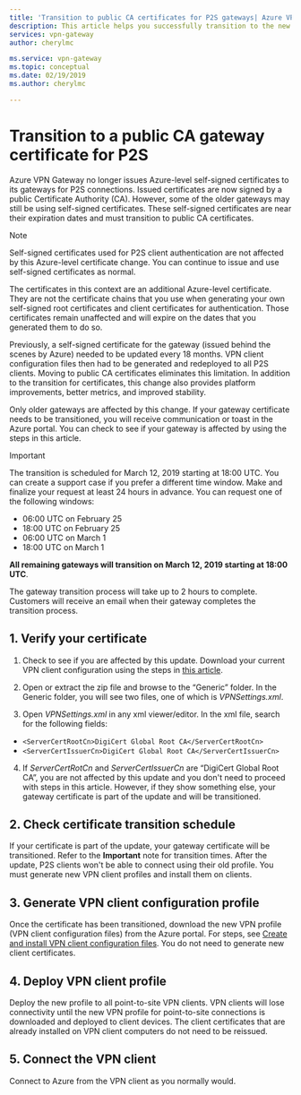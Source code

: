 ```yaml
---
title: 'Transition to public CA certificates for P2S gateways| Azure VPN Gateway | Microsoft Docs'
description: This article helps you successfully transition to the new public CA certificates for P2S gateways.
services: vpn-gateway
author: cherylmc

ms.service: vpn-gateway
ms.topic: conceptual
ms.date: 02/19/2019
ms.author: cherylmc

---
```

# Transition to a public CA gateway certificate for P2S

Azure VPN Gateway no longer issues Azure-level self-signed certificates to its gateways for P2S connections. Issued certificates are now signed by a public Certificate Authority (CA). However, some of the older gateways may still be using self-signed certificates. These self-signed certificates are near their expiration dates and must transition to public CA certificates.

>[!NOTE]
> Self-signed certificates used for P2S client authentication are not affected by this Azure-level certificate change. You can continue to issue and use self-signed certificates as normal.
>

The certificates in this context are an additional Azure-level certificate. They are not the certificate chains that you use when generating your own self-signed root certificates and client certificates for authentication. Those certificates remain unaffected and will expire on the dates that you generated them to do so.

Previously, a self-signed certificate for the gateway (issued behind the scenes by Azure) needed to be updated every 18 months. VPN client configuration files then had to be generated and redeployed to all P2S clients. Moving to public CA certificates eliminates this limitation. In addition to the transition for certificates, this change also provides platform improvements, better metrics, and improved stability.

Only older gateways are affected by this change. If your gateway certificate needs to be transitioned, you will receive communication or toast in the Azure portal. You can check to see if your gateway is affected by using the steps in this article.

> [!IMPORTANT]
> The transition is scheduled for March 12, 2019 starting at 18:00 UTC. You can create a support case if you prefer a different time window. Make and finalize your request at least 24 hours in advance.  You can request one of the following windows:
>
> * 06:00 UTC on February 25
> * 18:00 UTC on February 25
> * 06:00 UTC on March 1
> * 18:00 UTC on March 1
>
> **All remaining gateways will transition on March 12, 2019 starting at 18:00 UTC**.
>
> The gateway transition process will take up to 2 hours to complete. Customers will receive an email when their gateway completes the transition process.
> 

## 1. Verify your certificate

1. Check to see if you are affected by this update. Download your current VPN client configuration using the steps in [this article](point-to-site-vpn-client-configuration-azure-cert.md).

2. Open or extract the zip file and browse to the “Generic” folder. In the Generic folder, you will see two files, one of which is *VPNSettings.xml*.
3. Open *VPNSettings.xml* in any xml viewer/editor. In the xml file, search for the following fields:

  * `<ServerCertRootCn>DigiCert Global Root CA</ServerCertRootCn>`
  * `<ServerCertIssuerCn>DigiCert Global Root CA</ServerCertIssuerCn>`
4. If *ServerCertRotCn* and *ServerCertIssuerCn* are “DigiCert Global Root CA”, you are not affected by this update and you don't need to proceed with steps in this article. However, if they show something else, your gateway certificate is part of the update and will be transitioned.

## 2. Check certificate transition schedule

If your certificate is part of the update, your gateway certificate will be transitioned. Refer to the **Important** note for transition times. After the update, P2S clients won't be able to connect using their old profile. You must generate new VPN client profiles and install them on clients.

## 3. Generate VPN client configuration profile

Once the certificate has been transitioned, download the new VPN profile (VPN client configuration files) from the Azure portal. For steps, see [Create and install VPN client configuration files](point-to-site-vpn-client-configuration-azure-cert.md). You do not need to generate new client certificates.

## 4. Deploy VPN client profile

Deploy the new profile to all point-to-site VPN clients. VPN clients will lose connectivity until the new VPN profile for point-to-site connections is downloaded and deployed to client devices. The client certificates that are already installed on VPN client computers do not need to be reissued.

## 5. Connect the VPN client

Connect to Azure from the VPN client as you normally would.

